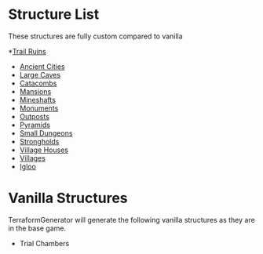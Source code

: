 # Structure List

These structures are fully custom compared to vanilla

*[Trail Ruins](https://github.com/Hex27/TerraformGenerator/wiki/Trail-Ruins)
* [Ancient Cities](https://github.com/Hex27/TerraformGenerator/wiki/Ancient-City)
* [Large Caves](https://github.com/Hex27/TerraformGenerator/wiki/Large-Caves)
* [Catacombs](https://github.com/Hex27/TerraformGenerator/wiki/Catacombs)
* [Mansions](https://github.com/Hex27/TerraformGenerator/wiki/Mansions)
* [Mineshafts](https://github.com/Hex27/TerraformGenerator/wiki/Mineshafts)
* [Monuments](https://github.com/Hex27/TerraformGenerator/wiki/Monuments)
* [Outposts](https://github.com/Hex27/TerraformGenerator/wiki/Outposts)
* [Pyramids](https://github.com/Hex27/TerraformGenerator/wiki/Pyramids)
* [Small Dungeons](https://github.com/Hex27/TerraformGenerator/wiki/Small-Dungeons)
* [Strongholds](https://github.com/Hex27/TerraformGenerator/wiki/Strongholds)
* [Village Houses](https://github.com/Hex27/TerraformGenerator/wiki/Village-Houses)
* [Villages](https://github.com/Hex27/TerraformGenerator/wiki/Villages)
* [Igloo](https://github.com/Hex27/TerraformGenerator/wiki/Igloo)

# Vanilla Structures

TerraformGenerator will generate the following vanilla structures as they are in the base game.

* Trial Chambers
